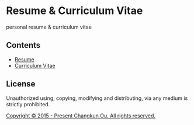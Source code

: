 # Resume & Curriculum Vitae

personal resume & curriculum vitae

## Contents

- [Resume](./resume/resume.pdf)
- [Curriculum Vitae](./resume/cv.pdf)

## License

Unauthorized using, copying, modifying and distributing, via any medium
is strictly prohibited.

[Copyright &copy; 2015 - Present Changkun Ou. All rights reserved.](./LICENSE)
